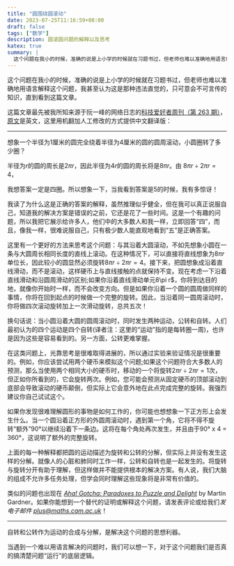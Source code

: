 ```yaml
---
title: "圆围绕圆滚动"
date: 2023-07-25T11:16:59+08:00
draft: false
tags: ["数学"]
description: 圆滚圆问题的解释以及思考
katex: true
summary: |
  这个问题在我小的时候，准确的说是上小学的时候就在习题书过，但老师也难以准确地用语言解释这个问题，我甚至认为这是那种违法直觉的，只可意会不可言传的知识，直到看到这篇文章。
---
```


这个问题在我小的时候，准确的说是上小学的时候就在习题书过，但老师也难以准确地用语言解释这个问题，我甚至认为这是那种违法直觉的，只可意会不可言传的知识，直到看到这篇文章。

这篇文章最先被我所知来源于阮一峰的网络日志的[科技爱好者周刊（第 263 期）](www.ruanyifeng.com/blog/2023/07/weekly-issue-263.html)，[原文](https://plus.maths.org/content/circles-rolling-circles)是英文，这里用机翻加人工修改的方式提供中文翻译版：

***
想象一个半径为1厘米的圆完全绕着半径为4厘米的圆的圆周滚动，小圆圈转了多少圈？

半径为$r$的圆的周长是$2\pi r$，因此半径为$4r$的圆的周长将是$8\pi r$。由
$8\pi r \div 2\pi r = 4$，

我想答案一定是四圈。所以想象一下，当我看到答案是5的时候，我有多惊讶！

我读了为什么这是正确的答案的解释，虽然推理似乎健全，但在我可以真正说服自己，知道我的解决方案是错误的之前，它还是花了一些时间。这是一个有趣的问题，所以我把它展示给许多人，他们中的大多数人和我一样，立即回答“四”，而且，像我一样，很难说服自己，只有极少数人能直观地看到“五”是正确答案。

这里有一个更好的方法来思考这个问题：与其沿着大圆滚动，不如先想象小圆在一条与大圆周长相同长度的直线上滚动。在这种情况下，可以直接将直线想象为$8\pi r$单位长，因此较小的圆显然必须旋转$8\pi r \div 2\pi r = 4$。接下来，把圆想象成沿着直线滑动，而不是滚动，这样硬币上与直线接触的点就保持不变。现在考虑一下沿着直线滑动和沿圆周滑动的区别;如果你沿着直线滑动单元8\pi r$，你将到达目的地，就像你开始时一样，而不会改变方向。但是如果你沿着一个圆的圆周做同样的事情，你将在回到起点的时候做一个完整的旋转。因此，当沿着同一圆周滚动时，你将做四次滚动旋转加上一次滑动旋转，总共五次！

换句话说：当小圆沿着大圆的圆周滚动时，同时发生两种运动，公转和自转。人们最初认为的四个运动是四个自转(译者注：这里的“运动”指的是每转圈一周)，也许是因为这些是容易看到的。另一方面，公转更难掌握。

在这类问题上，光靠思考是很难取得进展的，所以通过实验来验证情况是很重要的。例如，你应该尝试用两个硬币来模拟这个问题;如果这个问题符合大多数人的预测，那么当使用两个相同大小的硬币时，移动的一个将旋转$2\pi r \div 2\pi r = 1$次，但正如你所看到的，它会旋转两次。例如，您可能会预测从固定硬币的顶部滚动到底部会导致滚动的硬币颠倒，但实际上它会意外地在此点完成完整的旋转。我强烈建议你自己试试这个。

如果你发现很难理解圆形的事物是如何工作的，你可能也想想象一下正方形上会发生什么。当一个圆沿着正方形的外圆周滚动时，遇到第一个角，它将不得不旋转“额外”90°以继续沿着下一条边。这将在每个角处再次发生，并且由于90° x 4 = 360°，这说明了额外的完整旋转。

上面的每一种解释都把圆的运动描述为旋转和公转的分解，但实际上并没有发生这样的分解。就像人的心脏和肺同时工作一样，公转和自转也是一起发生的。将旋转与旋转分开有助于理解，但这样做并不能提供根本的解决方案。有人说，我们大脑的组成不允许多任务处理，但学会同时理解这些现象将是非常有价值的。

类似的问题也出现在 *[Aha! Gotcha: Paradoxes to Puzzle and Delight](http://www.amazon.co.uk/Aha-Gotcha-Paradoxes-Puzzle-Delight/dp/0716713616)* by Martin Gardner。如果你能想到一个替代的证明或解释这个问题，请发表评论或给我们*发电子邮件 plus@maths.cam.ac.uk*！

***

自转和公转作为运动的合成与分解，是解决这个问题的思想利器。

当遇到一个难以用语言解决的问题时，我们可以想一下，对于这个问题我们是否真的搞清楚问题“运行”的底层逻辑。